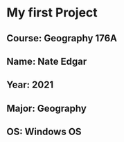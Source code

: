 # My first Project
## **Course**: Geography 176A
## **Name**: Nate Edgar
## **Year**: 2021
## **Major**: Geography
## **OS**: Windows OS